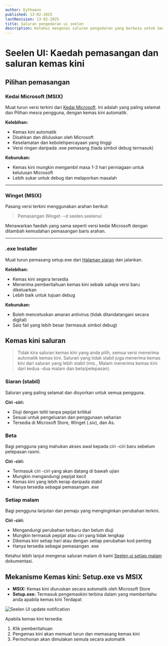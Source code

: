 ```yaml
---
author: Eythaann
published: 13-02-2025
lastRevision: 13-02-2025
title: Saluran pengedaran ui seelen
description: Ketahui mengenai saluran pengedaran yang berbeza untuk Seelen UI
---
```


# Seelen UI: Kaedah pemasangan dan saluran kemas kini

## Pilihan pemasangan

### Kedai Microsoft (MSIX)

Muat turun versi terkini dari
[Kedai Microsoft](https://www.microsoft.com/store). Ini adalah yang paling
selamat dan Pilihan mesra pengguna, dengan kemas kini automatik.

**Kelebihan:**

- Kemas kini automatik
- Disahkan dan diluluskan oleh Microsoft
- Keselamatan dan kebolehpercayaan yang tinggi
- Versi ringan daripada .exe pemasang (tiada simbol debug termasuk)

**Keburukan:**

- Kemas kini mungkin mengambil masa 1-3 hari perniagaan untuk kelulusan
  Microsoft
- Lebih sukar untuk debug dan melaporkan masalah

---

### Winget (MSIX)

Pasang versi terkini menggunakan arahan berikut:

> Pemasangan Winget --d seelen.seelenui

Menawarkan faedah yang sama seperti versi kedai Microsoft dengan ditambah
kemudahan pemasangan baris arahan.

---

### .exe Installer

Muat turun pemasang setup.exe dari
[Halaman siaran](https://github.com/eythaann/Seelen-UI/releases) dan jalankan.

**Kelebihan:**

- Kemas kini segera tersedia
- Menerima pemberitahuan kemas kini sebaik sahaja versi baru dikeluarkan
- Lebih baik untuk tujuan debug

**Keburukan:**

- Boleh mencetuskan amaran antivirus (tidak ditandatangani secara digital)
- Saiz fail yang lebih besar (termasuk simbol debug)

## Kemas kini saluran

> Tidak kira saluran kemas kini yang anda pilih, semua versi menerima automatik
> kemas kini. Saluran yang tidak stabil juga menerima kemas kini dari saluran
> yang lebih stabil (mis., Malam menerima kemas kini dari kedua -dua malam dan
> beta/pelepasan).

### Siaran (stabil)

Saluran yang paling selamat dan disyorkan untuk semua pengguna.

**Ciri -ciri:**

- Diuji dengan teliti tanpa pepijat kritikal
- Sesuai untuk pengeluaran dan penggunaan seharian
- Tersedia di Microsoft Store, Winget (.six), dan As.

### Beta

Bagi pengguna yang mahukan akses awal kepada ciri -ciri baru sebelum pelepasan
rasmi.

**Ciri -ciri:**

- Termasuk ciri -ciri yang akan datang di bawah ujian
- Mungkin mengandungi pepijat kecil
- Kemas kini yang lebih kerap daripada stabil
- Hanya tersedia sebagai pemasangan .exe

### Setiap malam

Bagi pengguna lanjutan dan pemaju yang menginginkan perubahan terkini.

**Ciri -ciri:**

- Mengandungi perubahan terbaru dan belum diuji
- Mungkin termasuk pepijat atau ciri yang tidak lengkap
- Dikemas kini setiap hari atau dengan setiap perubahan kod penting
- Hanya tersedia sebagai pemasangan .exe

Ketahui lebih lanjut mengenai saluran malam di kami
[Seelen ui setiap malam](https://seelen.io/blog/nightly) dokumentasi.

## Mekanisme Kemas kini: Setup.exe vs MSIX

- **MSIX:** Kemas kini diuruskan secara automatik oleh Microsoft Store
- **Setup.exe:** Termasuk pengemaskini terbina dalam yang memberitahu anda
  apabila kemas kini Terdapat

![Seelen UI update notification](https://github.com/Seelen-Inc/slu-blog/blob/master/blog/seelen-ui-distribution-channels/image.png?raw=true)

Apabila kemas kini tersedia:

1. Klik pemberitahuan
2. Pengemas kini akan memuat turun dan memasang kemas kini
3. Permohonan akan dimulakan semula secara automatik

